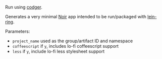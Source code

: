 Run using [codger](https://github.com/brokensandals/codger).

Generates a very minimal [Noir](http://webnoir.org/) app intended to be run/packaged with [lein-ring](https://github.com/weavejester/lein-ring).

Parameters:

* `project_name` used as the group/artifact ID and namespace
* `coffeescript` if `y`, includes lo-fi coffeescript support
* `less` if `y`, include lo-fi less stylesheet support
